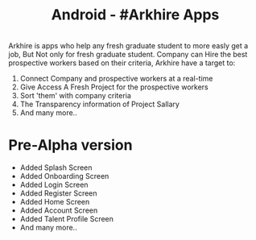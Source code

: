  <h1 align="center">Android - #Arkhire Apps</h1>

<br> Arkhire is apps who help any fresh graduate student to more easly get a job, But Not only for fresh graduate
student. Company can Hire the best prospective workers based on their criteria, Arkhire have a target to:</br>
1. Connect Company and prospective workers at a real-time</br>
2. Give Access A Fresh Project for the prospective workers</br>
3. Sort 'them' with company criteria</br>
4. The Transparency information of Project Sallary</br>
5. And many more..</br>

# Pre-Alpha version
- Added Splash Screen </br>
- Added Onboarding Screen </br>
- Added Login Screen </br>
- Added Register Screen </br>
- Added Home Screen</br>
- Added Account Screen</br>
- Added Talent Profile Screen</br>
- And many more..</br>
